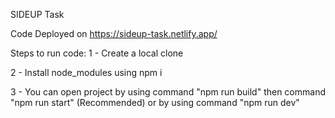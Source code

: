 SIDEUP Task

Code Deployed on https://sideup-task.netlify.app/

Steps to run code:
1 - Create a local clone

2 - Install node_modules using npm i

3 - You can open project by using command "npm run build" then command "npm run start" (Recommended) or by using command "npm run dev"
